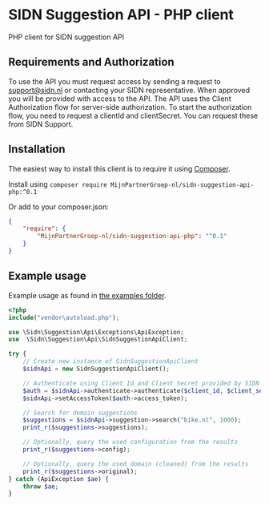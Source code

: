 # SIDN Suggestion API - PHP client
PHP client for SIDN suggestion API

## Requirements and Authorization ##
To use the API you must request access by sending a request to support@sidn.nl or contacting your SIDN representative. When approved 
you will be provided with access to the API. The API uses the Client Authorization flow for server-side authorization. To start the authorization flow, you need to request a clientId and clientSecret. You can request these from SIDN Support. 

## Installation ##
The easiest way to install this client is to require it using [Composer](http://getcomposer.org/doc/00-intro.md).

Install using `composer require MijnPartnerGroep-nl/sidn-suggestion-api-php:^0.1`

Or add to your composer.json:
```JSON
{ 
    "require": {
        "MijnPartnerGroep-nl/sidn-suggestion-api-php": "^0.1"
    }
}
```

## Example usage ##
Example usage as found in [the examples folder](examples/usage.php).
```PHP
<?php
include("vendor\autoload.php");

use \Sidn\Suggestion\Api\Exceptions\ApiException;
use  \Sidn\Suggestion\Api\SidnSuggestionApiClient;

try {
    // Create new instance of SidnSuggestionApiClient
    $sidnApi = new SidnSuggestionApiClient();

    // Authenticate using Client Id and Client Secret provided by SIDN
    $auth = $sidnApi->authenticate->authenticate($client_id, $client_secret);
    $sidnApi->setAccessToken($auth->access_token);

    // Search for domain suggestions
    $suggestions = $sidnApi->suggestion->search("bike.nl", 1000);
    print_r($suggestions->suggestions);

    // Optionally, query the used configuration from the results
    print_r($suggestions->config);

    // Optionally, query the used domain (cleaned) from the results
    print_r($suggestions->original);
} catch (ApiException $ae) {
    throw $ae;
}
```` 
